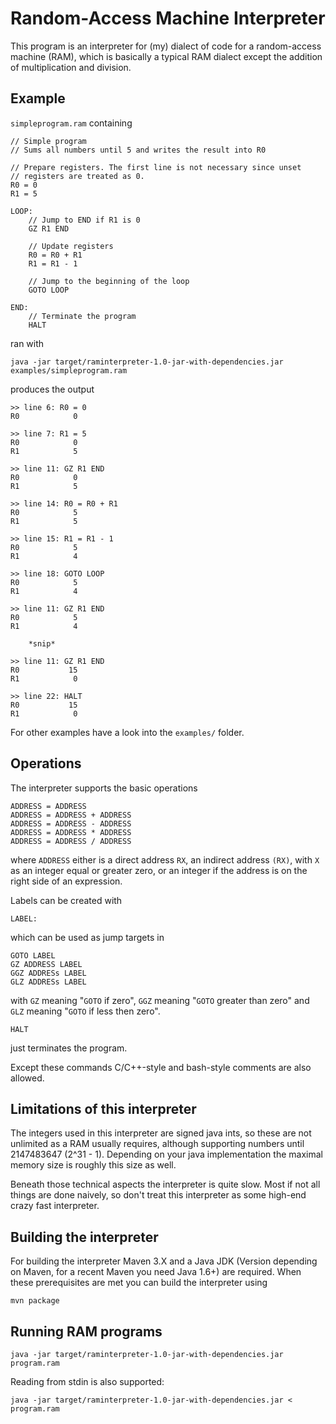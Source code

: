 # Random-Access Machine Interpreter

This program is an interpreter for (my) dialect of code for a random-access machine (RAM), which is basically a typical RAM dialect except the addition of multiplication and division.

## Example

`simpleprogram.ram` containing

	// Simple program
	// Sums all numbers until 5 and writes the result into R0
	 
	// Prepare registers. The first line is not necessary since unset
	// registers are treated as 0.
	R0 = 0
	R1 = 5

	LOOP:
		// Jump to END if R1 is 0
		GZ R1 END

		// Update registers
		R0 = R0 + R1
		R1 = R1 - 1
		
		// Jump to the beginning of the loop
		GOTO LOOP 

	END:
		// Terminate the program
		HALT

ran with

	java -jar target/raminterpreter-1.0-jar-with-dependencies.jar examples/simpleprogram.ram

produces the output

	>> line 6: R0 = 0
	R0            0

	>> line 7: R1 = 5
	R0            0
	R1            5

	>> line 11: GZ R1 END
	R0            0
	R1            5

	>> line 14: R0 = R0 + R1
	R0            5
	R1            5

	>> line 15: R1 = R1 - 1
	R0            5
	R1            4

	>> line 18: GOTO LOOP
	R0            5
	R1            4

	>> line 11: GZ R1 END
	R0            5
	R1            4

		*snip*

	>> line 11: GZ R1 END
	R0           15
	R1            0

	>> line 22: HALT
	R0           15
	R1            0

For other examples have a look into the `examples/` folder.

## Operations

The interpreter supports the basic operations

	ADDRESS = ADDRESS
	ADDRESS = ADDRESS + ADDRESS
	ADDRESS = ADDRESS - ADDRESS
	ADDRESS = ADDRESS * ADDRESS
	ADDRESS = ADDRESS / ADDRESS

where `ADDRESS` either is a direct address `RX`, an indirect address `(RX)`, with `X` as an integer equal or greater zero, or an integer if the address is on the right side of an expression.

Labels can be created with 

	LABEL:

which can be used as jump targets in

	GOTO LABEL
	GZ ADDRESS LABEL
	GGZ ADDRESs LABEL
	GLZ ADDRESs LABEL

with `GZ` meaning "`GOTO` if zero", `GGZ` meaning "`GOTO` greater than zero" and `GLZ` meaning "`GOTO` if less then zero". 

	HALT

just terminates the program.

Except these commands C/C++-style and bash-style comments are also allowed.


## Limitations of this interpreter

The integers used in this interpreter are signed java ints, so these are not unlimited as a RAM usually requires, although supporting numbers until 2147483647 (2^31 - 1). Depending on your java implementation the maximal memory size is roughly this size as well.

Beneath those technical aspects the interpreter is quite slow. Most if not all things are done naively, so don't treat this interpreter as some high-end crazy fast interpreter.

## Building the interpreter

For building the interpreter Maven 3.X and a Java JDK (Version depending on Maven, for a recent Maven you need Java 1.6+) are required. When these prerequisites are met you can build the interpreter using

	mvn package

## Running RAM programs

	java -jar target/raminterpreter-1.0-jar-with-dependencies.jar program.ram

Reading from stdin is also supported:

	java -jar target/raminterpreter-1.0-jar-with-dependencies.jar < program.ram
